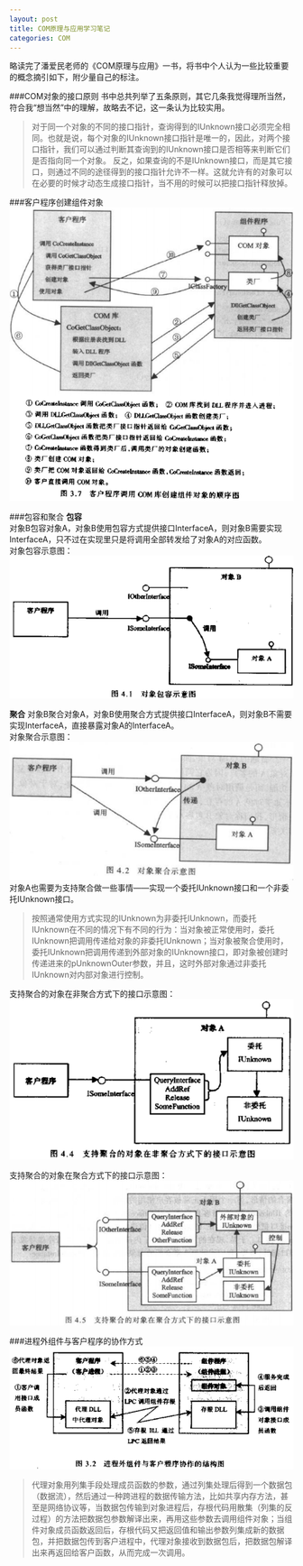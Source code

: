 ```yaml
---
layout: post
title: COM原理与应用学习笔记
categories: COM
---
```


略读完了潘爱民老师的《COM原理与应用》一书，将书中个人认为一些比较重要的概念摘引如下，附少量自己的标注。

###COM对象的接口原则
书中总共列举了五条原则，其它几条我觉得理所当然，符合我“想当然”中的理解，故略去不记，这一条认为比较实用。  
>对于同一个对象的不同的接口指针，查询得到的IUnknown接口必须完全相同。也就是说，每个对象的IUnknown接口指针是唯一的，因此，对两个接口指针，我们可以通过判断其查询到的IUnknown接口是否相等来判断它们是否指向同一个对象。
>反之，如果查询的不是IUnknown接口，而是其它接口，则通过不同的途径得到的接口指针允许不一样。这就允许有的对象可以在必要的时候才动态生成接口指针，当不用的时候可以把接口指针释放掉。

###客户程序创建组件对象
![客户程序调用COM库创建组件对象的顺序图](/images/posts/com/clientcallcom.png)

###包容和聚合
**包容**  
对象B包容对象A，对象B使用包容方式提供接口InterfaceA，则对象B需要实现InterfaceA，只不过在实现里只是将调用全部转发给了对象A的对应函数。  
对象包容示意图：  
![对象包容示意图](/images/posts/com/contain.png)

**聚合**
对象B聚合对象A，对象B使用聚合方式提供接口InterfaceA，则对象B不需要实现InterfaceA，直接暴露对象A的InterfaceA。  
对象聚合示意图：  
![对象聚合示意图](/images/posts/com/polymerize.png)
对象A也需要为支持聚合做一些事情——实现一个委托IUnknown接口和一个非委托IUnknown接口。  
>按照通常使用方式实现的IUnknown为非委托IUnknown，而委托IUnknown在不同的情况下有不同的行为：当对象被正常使用时，委托IUnknown把调用传递给对象的非委托IUnknown；当对象被聚合使用时，委托IUnknown把调用传递到外部对象的IUnknown接口，即对象被创建时传递进来的pUnknownOuter参数，并且，这时外部对象通过非委托IUnknown对内部对象进行控制。  

支持聚合的对象在非聚合方式下的接口示意图：  
![支持聚合的对象在非聚合方式下的接口示意图](/images/posts/com/polynormal.png)

支持聚合的对象在聚合方式下的接口示意图：
![支持聚合的对象在聚合方式下的接口示意图](/images/posts/com/polypoly.png)

###进程外组件与客户程序的协作方式
![进程外组件与客户程序协作的结构图](/images/posts/com/outprocess.png)
>代理对象用列集手段处理成员函数的参数，通过列集处理后得到一个数据包（数据流），然后通过一种跨进程的数据传输方法，比如共享内存方法，甚至是网络协议等，当数据包传输到对象进程后，存根代码用散集（列集的反过程）的方法把数据包参数解译出来，再用这些参数去调用组件对象；当组件对象成员函数返回后，存根代码又把返回值和输出参数列集成新的数据包，并把数据包传到客户进程中，代理对象接收到数据包后，把数据包解译出来再返回给客户函数，从而完成一次调用。
